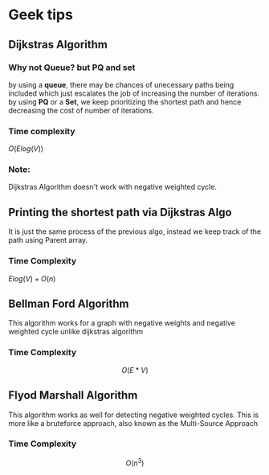 # Geek tips
## Dijkstras Algorithm
### Why not Queue? but PQ and set
by using a **queue**, there may be chances of unecessary paths being included which just escalates the job of increasing the number of iterations. 
<br>
by using **PQ** or a **Set**, we keep prioritizing the shortest path and hence decreasing the cost of number of iterations.

### Time complexity
$O(E log(V))$

### Note:
Dijkstras Algorithm doesn't work with negative weighted cycle.

## Printing the shortest path via Dijkstras Algo
It is just the same process of the previous algo, instead we keep track of the path using Parent array.
### Time Complexity
$E log(V) + O(n)$
<br>

## Bellman Ford Algorithm
This algorithm works for a graph with negative weights and negative weighted cycle unlike dijkstras algorithm

### Time Complexity
$$O(E * V)$$

## Flyod Marshall Algorithm
This algorithm works as well for detecting negative weighted cycles. This is more like a bruteforce approach, also known as the Multi-Source Approach

### Time Complexity
$$O(n^3)$$

